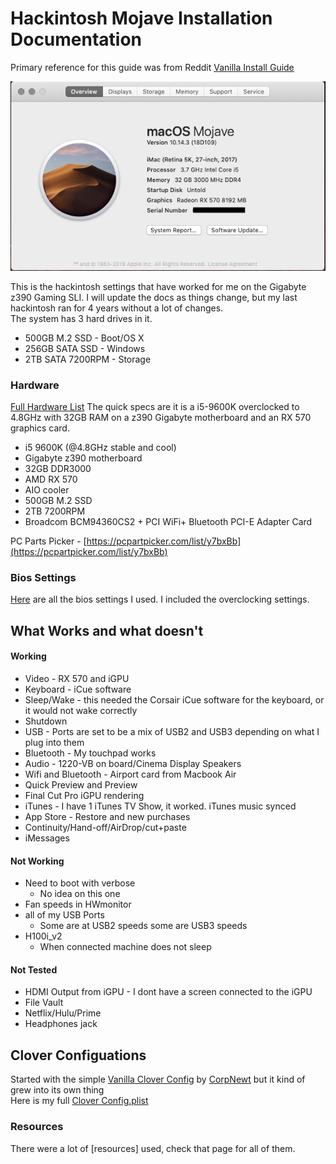 
# Hackintosh Mojave Installation Documentation
Primary reference for this guide was from Reddit [Vanilla Install Guide](https://hackintosh.gitbook.io/-r-hackintosh-vanilla-desktop-guide/config.plist-per-hardware/coffee-lake)

![alt text](images/AboutThisMac.png "About This Mac")

This is the hackintosh settings that have worked for me on the Gigabyte z390 Gaming SLI. I will update the docs as things change, but my last hackintosh ran for 4 years without a lot of changes. <br>
The system has 3 hard drives in it.
* 500GB M.2 SSD - Boot/OS X
* 256GB SATA SSD - Windows
* 2TB SATA 7200RPM - Storage

### Hardware

[Full Hardware List](Hardware.md)
The quick specs are it is a i5-9600K overclocked to 4.8GHz with 32GB RAM on a z390 Gigabyte motherboard and an RX 570 graphics card.
* i5 9600K (@4.8GHz stable and cool)
* Gigabyte z390 motherboard
* 32GB DDR3000
* AMD RX 570
* AIO cooler
* 500GB M.2 SSD
* 2TB 7200RPM
* Broadcom BCM94360CS2 + PCI WiFi+ Bluetooth PCI-E Adapter Card

PC Parts Picker - [https://pcpartpicker.com/list/y7bxBb](https://pcpartpicker.com/list/y7bxBb)

### Bios Settings
[Here](Bios_Settings.md) are all the bios settings I used. I included the overclocking settings.

## What Works and what doesn't

#### Working
* Video - RX 570 and iGPU
* Keyboard - iCue software
* Sleep/Wake - this needed the Corsair iCue software for the keyboard, or it would not wake correctly
* Shutdown
* USB - Ports are set to be a mix of USB2 and USB3 depending on what I plug into them
* Bluetooth - My touchpad works
* Audio - 1220-VB on board/Cinema Display Speakers
* Wifi and Bluetooth - Airport card from Macbook Air
* Quick Preview and Preview
* Final Cut Pro iGPU rendering
* iTunes - I have 1 iTunes TV Show, it worked. iTunes music synced
* App Store - Restore and new purchases
* Continuity/Hand-off/AirDrop/cut+paste
* iMessages

#### Not Working
* Need to boot with verbose
  * No idea on this one
* Fan speeds in HWmonitor
* all of my USB Ports
   * Some are at USB2 speeds some are USB3 speeds
* H100i_v2
  * When connected machine does not sleep

#### Not Tested
* HDMI Output from iGPU - I dont have a screen connected to the iGPU
* File Vault
* Netflix/Hulu/Prime
* Headphones jack

## Clover Configuations
Started with the simple  [Vanilla Clover Config](https://hackintosh.gitbook.io/-r-hackintosh-vanilla-desktop-guide/config.plist-per-hardware/coffee-lake) by [CorpNewt](https://www.reddit.com/user/corpnewt) but it kind of grew into its own thing<br>
Here is my full [Clover Config.plist](Clover_config.plist)

### Resources
There were a lot of [resources] used, check that page for all of them. 
